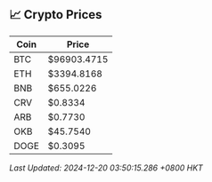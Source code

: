 ## 📈 Crypto Prices

| Coin | Price |
| ---- | ----- |
| BTC | $96903.4715 |
| ETH | $3394.8168 |
| BNB | $655.0226 |
| CRV | $0.8334 |
| ARB | $0.7730 |
| OKB | $45.7540 |
| DOGE | $0.3095 |

_Last Updated: 2024-12-20 03:50:15.286 +0800 HKT_